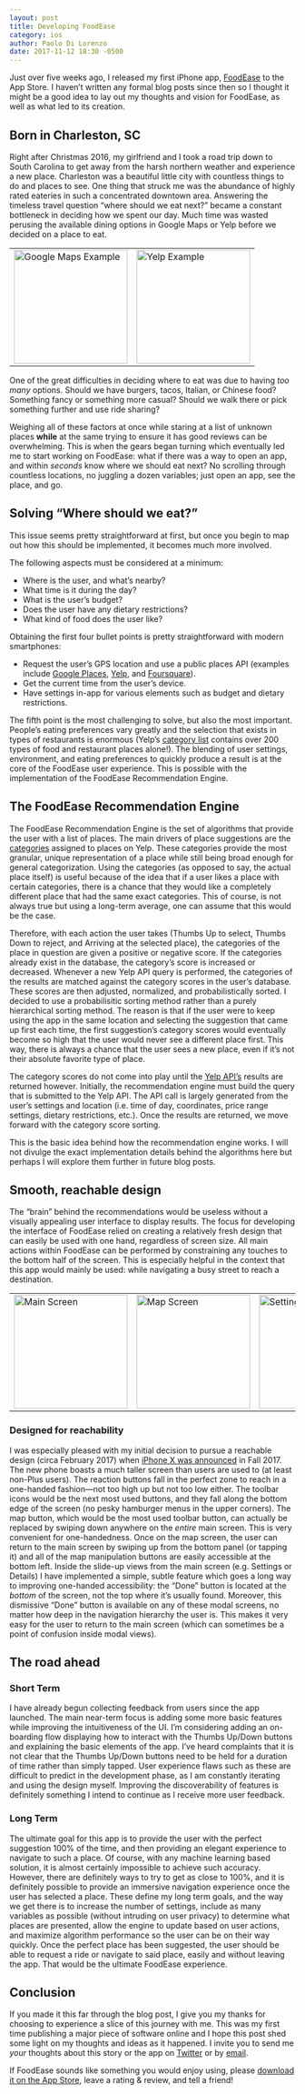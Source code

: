 ```yaml
---
layout: post
title: Developing FoodEase
category: ios
author: Paolo Di Lorenzo
date: 2017-11-12 18:30 -0500
---
```


Just over five weeks ago, I released my first iPhone app, [FoodEase](https://foodease.xyz) to the App Store. I haven’t written any formal blog posts since then so I thought it might be a good idea to lay out my thoughts and vision for FoodEase, as well as what led to its creation.

## Born in Charleston, SC
Right after Christmas 2016, my girlfriend and I took a road trip down to South Carolina to get away from the harsh northern weather and experience a new place. Charleston was a beautiful little city with countless things to do and places to see. One thing that struck me was the abundance of highly rated eateries in such a concentrated downtown area. Answering the timeless travel question “where should we eat next?” became a constant bottleneck in deciding how we spent our day. Much time was wasted perusing the available dining options in Google Maps or Yelp before we decided on a place to eat. 

<table class="centered">
  <tr>
    <td><a href="{{site.url}}/images/google_maps_example.png"><img src="{{site.url}}/images/google_maps_example.png" width="200" alt="Google Maps Example"></a></td>
    <td><a href="{{site.url}}/images/yelp_example.png"><img src="{{site.url}}/images/yelp_example.png" width="200" alt="Yelp Example"></a></td>
  </tr>
</table>

One of the great difficulties in deciding where to eat was due to having *too many* options. Should we have burgers, tacos, Italian, or Chinese food? Something fancy or something more casual? Should we walk there or pick something further and use ride sharing?

Weighing all of these factors at once while staring at a list of unknown places **while** at the same trying to ensure it has good reviews can be overwhelming. This is when the gears began turning which eventually led me to start working on FoodEase: what if there was a way to open an app, and within *seconds* know where we should eat next? No scrolling through countless locations, no juggling a dozen variables; just open an app, see the place, and go. 

## Solving “Where should we eat?”
This issue seems pretty straightforward at first, but once you begin to map out how this should be implemented, it becomes much more involved. 

The following aspects must be considered at a minimum:
* Where is the user, and what’s nearby?
* What time is it during the day?
* What is the user’s budget?
* Does the user have any dietary restrictions?
* What kind of food does the user like?

Obtaining the first four bullet points is pretty straightforward with modern smartphones:
* Request the user’s GPS location and use a public places API (examples include [Google Places](https://developers.google.com/places/), [Yelp](https://api.yelp.com), and [Foursquare](https://developer.foursquare.com)). 
* Get the current time from the user’s device. 
* Have settings in-app for various elements such as budget and dietary restrictions. 

The fifth point is the most challenging to solve, but also the most important. People’s eating preferences vary greatly and the selection that exists in types of restaurants is enormous (Yelp’s [category list](https://www.yelp.com/developers/documentation/v3/all_category_list) contains over 200 types of food and restaurant places alone!). The blending of user settings, environment, and eating preferences to quickly produce a result is at the core of the FoodEase user experience. This is possible with the implementation of the FoodEase Recommendation Engine.

## The FoodEase Recommendation Engine
The FoodEase Recommendation Engine is the set of algorithms that provide the user with a list of places. The main drivers of place suggestions are the [categories](https://www.yelp.com/developers/documentation/v2/category_list)  assigned to places on Yelp. These categories provide the most granular, unique representation of a place while still being broad enough for general categorization. Using the categories (as opposed to say, the actual place itself) is useful because of the idea that if a user likes a place with certain categories, there is a chance that they would like a completely different place that had the same exact categories. This of course, is not always true but using a long-term average, one can assume that this would be the case.

Therefore, with each action the user takes (Thumbs Up to select, Thumbs Down to reject, and Arriving at the selected place), the categories of the place in question are given a positive or negative score. If the categories already exist in the database, the category’s score is increased or decreased. Whenever a new Yelp API query is performed, the categories of the results are matched against the category scores in the user’s database. These scores are then adjusted, normalized, and probabilistically sorted. I decided to use a probabilisitic sorting method rather than a purely hierarchical sorting method. The reason is that if the user were to keep using the app in the same location and selecting the suggestion that came up first each time, the first suggestion’s category scores would eventually become so high that the user would never see a different place first. This way, there is always a chance that the user sees a new place, even if it’s not their absolute favorite type of place.

The category scores do not come into play until the [Yelp API’s](https://api.yelp.com) results are returned however. Initially, the recommendation engine must build the query that is submitted to the Yelp API. The API call is largely generated from the user’s settings and location (i.e. time of day, coordinates, price range settings, dietary restrictions, etc.). Once the results are returned, we move forward with the category score sorting.

This is the basic idea behind how the recommendation engine works. I will not divulge the exact implementation details behind the algorithms here but perhaps I will explore them further in future blog posts.

## Smooth, reachable design
The “brain” behind the recommendations would be useless without a visually appealing user interface to display results. The focus for developing the interface of FoodEase relied on creating a relatively fresh design that can easily be used with one hand, regardless of screen size. All main actions within FoodEase can be performed by constraining any touches to the bottom half of the screen. This is especially helpful in the context that this app would mainly be used: while navigating a busy street to reach a destination.

<table class="centered">
  <tr>
    <td><a href="https://dilorenzo.pl/images/foodease_main.png"><img src="https://dilorenzo.pl/images/foodease_main.png" width="200" alt="Main Screen" /></a></td>
    <td><a href="https://dilorenzo.pl/images/foodease_map.png"><img src="https://dilorenzo.pl/images/foodease_map.png" width="200" alt="Map Screen" /></a></td>
    <td><a href="https://dilorenzo.pl/images/foodease_settings.png"><img src="https://dilorenzo.pl/images/foodease_settings.png" width="200" alt="Settings Screen" /></a></td>
  </tr>
</table>

### Designed for reachability
I was especially pleased with my initial decision to pursue a reachable design (circa February 2017) when [iPhone X was announced](https://www.apple.com/newsroom/2017/09/the-future-is-here-iphone-x/) in Fall 2017. The new phone boasts a much taller screen than users are used to (at least non-Plus users). The reaction buttons fall in the perfect zone to reach in a one-handed fashion—not too high up but not too low either. The toolbar icons would be the next most used buttons, and they fall along the bottom edge of the screen (no pesky hamburger menus in the upper corners). The map button, which would be the most used toolbar button, can actually be replaced by swiping down anywhere on the *entire* main screen. This is very convenient for one-handedness. Once on the map screen, the user can return to the main screen by swiping up from the bottom panel (or tapping it) and all of the map manipulation buttons are easily accessible at the bottom left. Inside the slide-up views from the main screen (e.g. Settings or Details) I have implemented a simple, subtle feature which goes a long way to improving one-handed accessibility: the “Done” button is located at the *bottom* of the screen, not the top where it’s usually found. Moreover, this dismissive “Done” button is available on any of these modal screens, no matter how deep in the navigation hierarchy the user is. This makes it very easy for the user to return to the main screen (which can sometimes be a point of confusion inside modal views).

## The road ahead
### Short Term
I have already begun collecting feedback from users since the app launched. The main near-term focus is adding some more basic features while improving the intuitiveness of the UI. I’m considering adding an on-boarding flow displaying how to interact with the Thumbs Up/Down buttons and explaining the basic elements of the app.  I’ve heard complaints that it is not clear that the Thumbs Up/Down buttons need to be held for a duration of time rather than simply tapped. User experience flaws such as these are difficult to predict in the development phase, as I am constantly iterating and using the design myself. Improving the discoverability of features is definitely something I intend to continue as I receive more user feedback.
### Long Term
The ultimate goal for this app is to provide the user with the perfect suggestion 100% of the time, and then providing an elegant experience to navigate to such a place. Of course, with any machine learning based solution, it is almost certainly impossible to achieve such accuracy. However, there are definitely ways to try to get as close to 100%, and it is definitely possible to provide an immersive navigation experience once the user has selected a place. These define my long term goals, and the way we get there is to increase the number of settings, include as many variables as possible (without intruding on user privacy) to determine what places are presented, allow the engine to update based on user actions, and maximize algorithm performance so the user can be on their way quickly. Once the perfect place has been suggested, the user should be able to request a ride or navigate to said place, easily and without leaving the app. That would be the ultimate FoodEase experience.

## Conclusion
If you made it this far through the blog post, I give you my thanks for choosing to experience a slice of this journey with me. This was my first time publishing a major piece of software online and I hope this post shed some light on my thoughts and ideas as it happened. I invite you to send me *your* thoughts about this story or the app on [Twitter](https://twitter.com/dilorenzopl) or by [email](mailto:paolo@dilorenzo.pl).

If FoodEase sounds like something you would enjoy using, please [download it on the App Store](https://foodease.xyz/download), leave a rating & review, and tell a friend!

